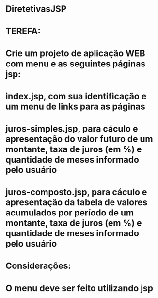 # DiretetivasJSP

# TEREFA:
#  Crie um projeto de aplicação WEB com menu e as seguintes páginas jsp:
#  index.jsp, com sua identificação e um menu de links para as páginas
#  juros-simples.jsp, para cáculo e apresentação do valor futuro de um montante, taxa de juros (em %) e quantidade de meses informado pelo usuário
#  juros-composto.jsp, para cáculo e apresentação da tabela de valores acumulados por período de um montante, taxa de juros (em %) e quantidade de meses informado pelo usuário
# Considerações:
#  O menu deve ser feito utilizando jsp
